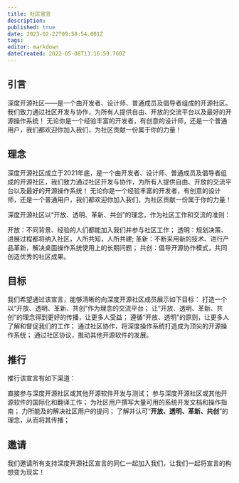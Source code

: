 ```yaml
---
title: 社区宣言
description: 
published: true
date: 2023-02-22T09:50:54.001Z
tags: 
editor: markdown
dateCreated: 2022-05-08T13:16:59.760Z
---
```


## 引言
深度开源社区——是一个由开发者、设计师、普通成员及倡导者组成的开源社区。我们致力通过社区开发与协作，为所有人提供自由、开放的交流平台以及最好的开源操作系统！ 无论你是一个经验丰富的开发者，有创意的设计师，还是一个普通用户，我们都欢迎你加入我们，为社区贡献一份属于你的力量！

## 理念
深度开源社区成立于2021年底，是一个由开发者、设计师、普通成员及倡导者组成的开源社区，我们致力通过社区开发与协作，为所有人提供自由、开放的交流平台以及最好的开源操作系统！ 无论你是一个经验丰富的开发者，有创意的设计师，还是一个普通用户，我们都欢迎你加入我们，为社区贡献一份属于你的力量！

深度开源社区以“开放、透明、革新、共创”的理念，作为社区工作和交流的准则：

开放：不同背景、经验的人们都能加入我们并参与社区工作；
透明：规划决策、进展过程都将纳入社区，人所共知，人所共建;
革新：不断采用新的技术、进行产品革新，解决桌面操作系统使用上的长期问题；
共创：倡导开源协作模式，共同创造优秀的社区成果。

## 目标
我们希望通过该宣言，能够清晰的向深度开源社区成员展示如下目标：
打造一个以“开放、透明、革新、共创”作为理念的交流平台；
让“开放、透明、革新、共创”的理念得到更好的传播，让更多人受益；
遵循“开放、透明”的原则，让更多人了解和督促我们的工作； 通过社区协作，将深度操作系统打造成为顶尖的开源操作系统；
通过社区协议，推动其他开源软件的发展。

## 推行
推行该宣言有如下渠道：

直接参与深度开源社区或其他开源软件开发与测试；
参与深度开源社区或其他开源软件的国际化和翻译工作；
为社区用户撰写大量可用的系统开发文档和操作指南；
力所能及的解决社区用户的提问；
了解并认可“**开放、透明、革新、共创**”的理念，从而将其传播；

## 邀请
我们邀请所有支持深度开源社区宣言的同仁一起加入我们，让我们一起将宣言的构想变为现实！